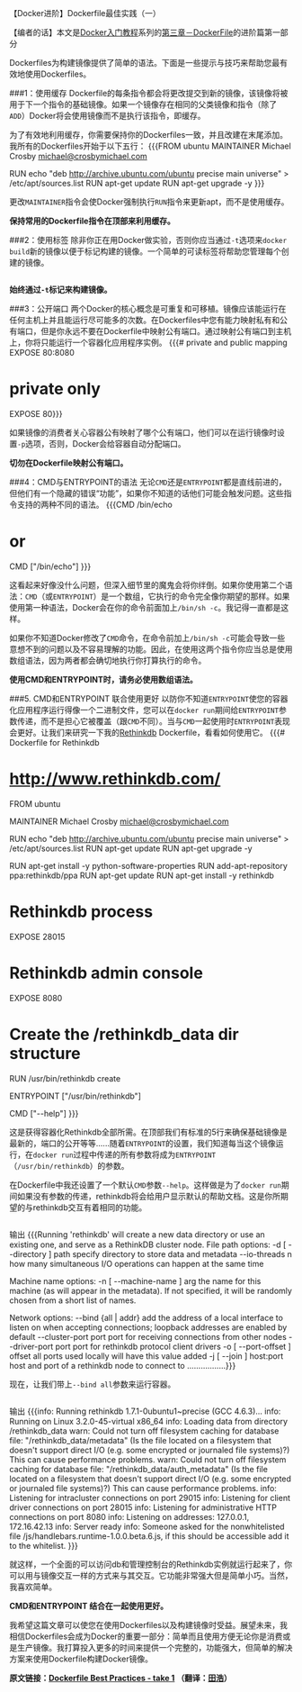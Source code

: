 【Docker进阶】Dockerfile最佳实践（一）

【编者的话】本文是[Docker入门教程](http://dockerone.com/article/111)系列的[第三章－DockerFile](http://dockerone.com/article/103)的进阶篇第一部分

Dockerfiles为构建镜像提供了简单的语法。下面是一些提示与技巧来帮助您最有效地使用Dockerfiles。

###1：使用缓存
Dockerfile的每条指令都会将更改提交到新的镜像，该镜像将被用于下一个指令的基础镜像。如果一个镜像存在相同的父类镜像和指令（除了```ADD```）Docker将会使用镜像而不是执行该指令，即缓存。

为了有效地利用缓存，你需要保持你的Dockerfiles一致，并且改建在末尾添加。我所有的Dockerfiles开始于以下五行：
{{{FROM ubuntu
MAINTAINER Michael Crosby <michael@crosbymichael.com>

RUN echo "deb http://archive.ubuntu.com/ubuntu precise main universe" > /etc/apt/sources.list
RUN apt-get update
RUN apt-get upgrade -y
}}}

更改```MAINTAINER```指令会使Docker强制执行```RUN```指令来更新apt，而不是使用缓存。

**保持常用的Dockerfile指令在顶部来利用缓存。**

###2：使用标签
除非你正在用Docker做实验，否则你应当通过```-t```选项来```docker build```新的镜像以便于标记构建的镜像。一个简单的可读标签将帮助您管理每个创建的镜像。
```docker build -t="crosbymichael/sentry" .
```

**始终通过```-t```标记来构建镜像。**

###3：公开端口
两个Docker的核心概念是可重复和可移植。镜像应该能运行在任何主机上并且能运行尽可能多的次数。在Dockerfiles中您有能力映射私有和公有端口，但是你永远不要在Dockerfile中映射公有端口。通过映射公有端口到主机上，你将只能运行一个容器化应用程序实例。
{{{# private and public mapping
EXPOSE 80:8080

# private only
EXPOSE 80}}}
	
如果镜像的消费者关心容器公有映射了哪个公有端口，他们可以在运行镜像时设置```-p```选项，否则，Docker会给容器自动分配端口。

**切勿在Dockerfile映射公有端口。**

###4：CMD与ENTRYPOINT的语法
无论```CMD```还是```ENTRYPOINT```都是直线前进的，但他们有一个隐藏的错误“功能”，如果你不知道的话他们可能会触发问题。这些指令支持的两种不同的语法。
{{{CMD /bin/echo
# or
CMD ["/bin/echo"]
}}}

这看起来好像没什么问题，但深入细节里的魔鬼会将你绊倒。如果你使用第二个语法：```CMD```（或```ENTRYPOINT```）是一个数组，它执行的命令完全像你期望的那样。如果使用第一种语法，Docker会在你的命令前面加上```/bin/sh -c```。我记得一直都是这样。

如果你不知道Docker修改了```CMD```命令，在命令前加上```/bin/sh -c```可能会导致一些意想不到的问题以及不容易理解的功能。因此，在使用这两个指令你应当总是使用数组语法，因为两者都会确切地执行你打算执行的命令。

**使用CMD和ENTRYPOINT时，请务必使用数组语法。**

###5. CMD和ENTRYPOINT 联合使用更好
以防你不知道```ENTRYPOINT```使您的容器化应用程序运行得像一个二进制文件，您可以在```docker run```期间给```ENTRYPOINT```参数传递，而不是担心它被覆盖（跟```CMD```不同）。当与```CMD```一起使用时```ENTRYPOINT```表现会更好。让我们来研究一下我的[Rethinkdb](http://www.rethinkdb.com/) Dockerfile，看看如何使用它。
{{{# Dockerfile for Rethinkdb 
# http://www.rethinkdb.com/

FROM ubuntu

MAINTAINER Michael Crosby <michael@crosbymichael.com>

RUN echo "deb http://archive.ubuntu.com/ubuntu precise main universe" > /etc/apt/sources.list
RUN apt-get update
RUN apt-get upgrade -y

RUN apt-get install -y python-software-properties
RUN add-apt-repository ppa:rethinkdb/ppa
RUN apt-get update
RUN apt-get install -y rethinkdb

# Rethinkdb process
EXPOSE 28015
# Rethinkdb admin console
EXPOSE 8080

# Create the /rethinkdb_data dir structure
RUN /usr/bin/rethinkdb create

ENTRYPOINT ["/usr/bin/rethinkdb"]

CMD ["--help"]}}}

这是获得容器化Rethinkdb全部所需。在顶部我们有标准的5行来确保基础镜像是最新的，端口的公开等等......随着```ENTRYPOINT```的设置，我们知道每当这个镜像运行，在```docker run```过程中传递的所有参数将成为```ENTRYPOINT```（```/usr/bin/rethinkdb```）的参数。

在Dockerfile中我还设置了一个默认```CMD```参数```--help```。这样做是为了```docker run```期间如果没有参数的传递，rethinkdb将会给用户显示默认的帮助文档。这是你所期望的与rethinkdb交互有着相同的功能。

```docker run crosbymichael/rethinkdb
```

输出
{{{Running 'rethinkdb' will create a new data directory or use an existing one,
  and serve as a RethinkDB cluster node.
File path options:
  -d [ --directory ] path           specify directory to store data and metadata
  --io-threads n                    how many simultaneous I/O operations can happen
                                    at the same time

Machine name options:
  -n [ --machine-name ] arg         the name for this machine (as will appear in
                                    the metadata).  If not specified, it will be
                                    randomly chosen from a short list of names.

Network options:
  --bind {all | addr}               add the address of a local interface to listen
                                    on when accepting connections; loopback
                                    addresses are enabled by default
  --cluster-port port               port for receiving connections from other nodes
  --driver-port port                port for rethinkdb protocol client drivers
  -o [ --port-offset ] offset       all ports used locally will have this value
                                    added
  -j [ --join ] host:port           host and port of a rethinkdb node to connect to
  .................}}}

现在，让我们带上```--bind all```参数来运行容器。
```docker run crosbymichael/rethinkdb --bind all
```

输出
{{{info: Running rethinkdb 1.7.1-0ubuntu1~precise (GCC 4.6.3)...
info: Running on Linux 3.2.0-45-virtual x86_64
info: Loading data from directory /rethinkdb_data
warn: Could not turn off filesystem caching for database file: "/rethinkdb_data/metadata" (Is the file located on a filesystem that doesn't support direct I/O (e.g. some encrypted or journaled file systems)?) This can cause performance problems.
warn: Could not turn off filesystem caching for database file: "/rethinkdb_data/auth_metadata" (Is the file located on a filesystem that doesn't support direct I/O (e.g. some encrypted or journaled file systems)?) This can cause performance problems.
info: Listening for intracluster connections on port 29015
info: Listening for client driver connections on port 28015
info: Listening for administrative HTTP connections on port 8080
info: Listening on addresses: 127.0.0.1, 172.16.42.13
info: Server ready
info: Someone asked for the nonwhitelisted file /js/handlebars.runtime-1.0.0.beta.6.js, if this should be accessible add it to the whitelist.}}}

就这样，一个全面的可以访问db和管理控制台的Rethinkdb实例就运行起来了，你可以用与镜像交互一样的方式来与其交互。它功能非常强大但是简单小巧。当然，我喜欢简单。

**CMD和ENTRYPOINT 结合在一起使用更好。**

我希望这篇文章可以使您在使用Dockerfiles以及构建镜像时受益。展望未来，我相信Dockerfiles会成为Docker的重要一部分：简单而且使用方便无论你是消费或是生产镜像。我打算投入更多的时间来提供一个完整的，功能强大，但简单的解决方案来使用Dockerfile构建Docker镜像。

**原文链接：[Dockerfile Best Practices - take 1](http://crosbymichael.com/dockerfile-best-practices.html) （翻译：[田浩](https://github.com/llitfkitfk)）**
